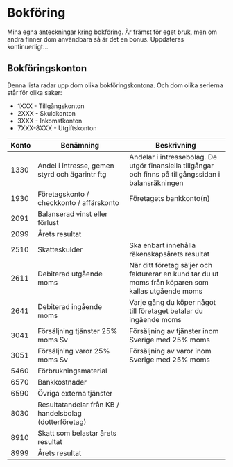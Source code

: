 # Bokföring

Mina egna anteckningar kring bokföring. Är främst för eget bruk, men om andra finner dom användbara så är det en bonus. Uppdateras kontinuerligt...

## Bokföringskonton

Denna lista radar upp dom olika bokföringskontona. Och dom olika serierna står för olika saker:

* 1XXX - Tillgångskonton
* 2XXX - Skuldkonton
* 3XXX - Inkomstkonton
* 7XXX-8XXX - Utgiftskonton

| Konto | Benämning                                              | Beskrivning |
|-------|--------------------------------------------------------|---|
| 1330  | Andel i intresse, gemen styrd och ägarintr ftg         | Andelar i intressebolag. De utgör finansiella tillgångar och finns på tillgångssidan i balansräkningen |
| 1930  | Företagskonto / checkkonto / affärskonto               | Företagets bankkonto(n) |
| 2091  | Balanserad vinst eller förlust                         |   |
| 2099  | Årets resultat                                         |   |
| 2510  | Skatteskulder                                          | Ska enbart innehålla räkenskapsårets resultat |
| 2611  | Debiterad utgående moms                                | När ditt företag säljer och fakturerar en kund tar du ut moms från köparen som kallas utgående moms |
| 2641  | Debiterad ingående moms                                | Varje gång du köper något till företaget betalar du ingående moms |
| 3041  | Försäljning tjänster 25% moms Sv                       | Försäljning av tjänster inom Sverige med 25% moms |
| 3051  | Försäljning varor 25% moms Sv                          | Försäljning av varor inom Sverige med 25% moms |
| 5460  | Förbrukningsmaterial                                   |   |
| 6570  | Bankkostnader                                          |   |
| 6590  | Övriga externa tjänster                                |   |
| 8030  | Resultatandelar från KB / handelsbolag (dotterföretag) |   |
| 8910  | Skatt som belastar årets resultat                      |   |
| 8999  | Årets resultat                                         |   |
